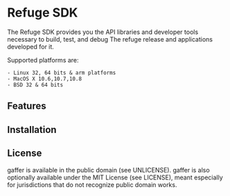 # Refuge SDK

The Refuge SDK provides you the API libraries and developer tools
necessary to build, test, and debug The refuge release and applications
developed for it.

Supported platforms are:

    - Linux 32, 64 bits & arm platforms
    - MacOS X 10.6,10.7,10.8
    - BSD 32 & 64 bits

## Features


Installation 
------------




License
-------

gaffer is available in the public domain (see UNLICENSE). gaffer is also
optionally available under the MIT License (see LICENSE), meant
especially for jurisdictions that do not recognize public domain
works.

